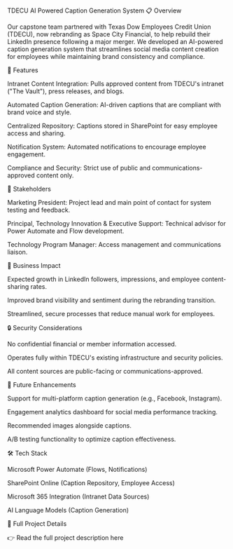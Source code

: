TDECU AI Powered Caption Generation System
📋 Overview

Our capstone team partnered with Texas Dow Employees Credit Union (TDECU), now rebranding as Space City Financial, to help rebuild their LinkedIn presence following a major merger.
We developed an AI-powered caption generation system that streamlines social media content creation for employees while maintaining brand consistency and compliance.

🚀 Features

Intranet Content Integration: Pulls approved content from TDECU's intranet ("The Vault"), press releases, and blogs.

Automated Caption Generation: AI-driven captions that are compliant with brand voice and style.

Centralized Repository: Captions stored in SharePoint for easy employee access and sharing.

Notification System: Automated notifications to encourage employee engagement.

Compliance and Security: Strict use of public and communications-approved content only.

🏢 Stakeholders

Marketing President: Project lead and main point of contact for system testing and feedback.

Principal, Technology Innovation & Executive Support: Technical advisor for Power Automate and Flow development.

Technology Program Manager: Access management and communications liaison.

🎯 Business Impact

Expected growth in LinkedIn followers, impressions, and employee content-sharing rates.

Improved brand visibility and sentiment during the rebranding transition.

Streamlined, secure processes that reduce manual work for employees.

🔒 Security Considerations

No confidential financial or member information accessed.

Operates fully within TDECU's existing infrastructure and security policies.

All content sources are public-facing or communications-approved.

🔮 Future Enhancements

Support for multi-platform caption generation (e.g., Facebook, Instagram).

Engagement analytics dashboard for social media performance tracking.

Recommended images alongside captions.

A/B testing functionality to optimize caption effectiveness.

🛠 Tech Stack

Microsoft Power Automate (Flows, Notifications)

SharePoint Online (Caption Repository, Employee Access)

Microsoft 365 Integration (Intranet Data Sources)

AI Language Models (Caption Generation)

📄 Full Project Details

👉 Read the full project description here

